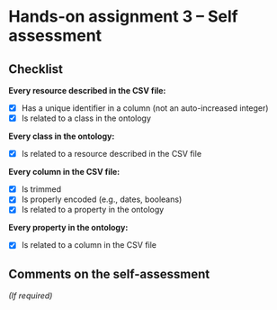 # Hands-on assignment 3 – Self assessment

## Checklist

**Every resource described in the CSV file:**

- [X]  Has a unique identifier in a column (not an auto-increased integer)
- [X]  Is related to a class in the ontology

**Every class in the ontology:**

- [X]  Is related to a resource described in the CSV file

**Every column in the CSV file:**

- [X]  Is trimmed
- [X]  Is properly encoded (e.g., dates, booleans)
- [X]  Is related to a property in the ontology

**Every property in the ontology:**

- [X]  Is related to a column in the CSV file

## Comments on the self-assessment
_(If required)_
